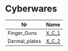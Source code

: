

# Cyberwares



| Nr | Name | 
|  --  |  --  | 
| Finger_Guns | [X_C_1](List/Finger_Guns.md) | 
| Dermal_plates | [X_C_2](List/Dermal_plates.md) | 


